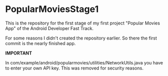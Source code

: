 # PopularMoviesStage1

This is the repository for the first stage of my first project "Popular Movies App" of the Android Developer Fast Track.

For some reasons I didn't created the repository earlier. So there the first commit is the nearly finished app. 

__IMPORTANT__

In com/example/android/popularmovies/utilities/NetworkUtils.java you have to enter your own API key. This was removed for security reasons.